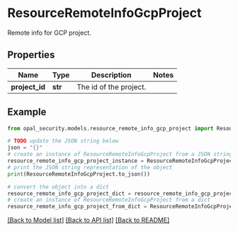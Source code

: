 # ResourceRemoteInfoGcpProject

Remote info for GCP project.

## Properties

Name | Type | Description | Notes
------------ | ------------- | ------------- | -------------
**project_id** | **str** | The id of the project. | 

## Example

```python
from opal_security.models.resource_remote_info_gcp_project import ResourceRemoteInfoGcpProject

# TODO update the JSON string below
json = "{}"
# create an instance of ResourceRemoteInfoGcpProject from a JSON string
resource_remote_info_gcp_project_instance = ResourceRemoteInfoGcpProject.from_json(json)
# print the JSON string representation of the object
print(ResourceRemoteInfoGcpProject.to_json())

# convert the object into a dict
resource_remote_info_gcp_project_dict = resource_remote_info_gcp_project_instance.to_dict()
# create an instance of ResourceRemoteInfoGcpProject from a dict
resource_remote_info_gcp_project_from_dict = ResourceRemoteInfoGcpProject.from_dict(resource_remote_info_gcp_project_dict)
```
[[Back to Model list]](../README.md#documentation-for-models) [[Back to API list]](../README.md#documentation-for-api-endpoints) [[Back to README]](../README.md)


